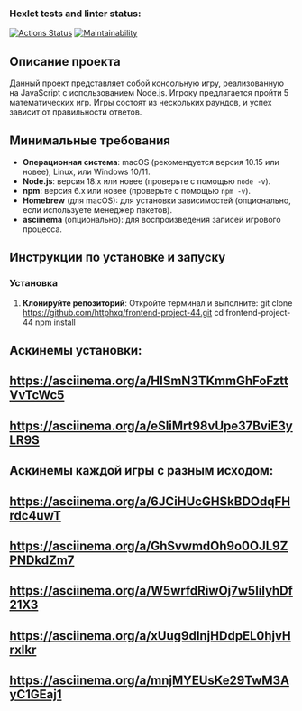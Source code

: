 ### Hexlet tests and linter status:
[![Actions Status](https://github.com/httphxq/frontend-project-44/actions/workflows/hexlet-check.yml/badge.svg)](https://github.com/httphxq/frontend-project-44/actions)
[![Maintainability](https://api.codeclimate.com/v1/badges/ed2bec8bba60ad2a7b96/maintainability)](https://codeclimate.com/github/httphxq/frontend-project-44/maintainability)
## Описание проекта
Данный проект представляет собой консольную игру, реализованную на JavaScript с использованием Node.js. Игроку предлагается пройти 5 математических игр. Игры состоят из нескольких раундов, и успех зависит от правильности ответов.

## Минимальные требования
- **Операционная система**: macOS (рекомендуется версия 10.15 или новее), Linux, или Windows 10/11.
- **Node.js**: версия 18.x или новее (проверьте с помощью `node -v`).
- **npm**: версия 6.x или новее (проверьте с помощью `npm -v`).
- **Homebrew** (для macOS): для установки зависимостей (опционально, если используете менеджер пакетов).
- **asciinema** (опционально): для воспроизведения записей игрового процесса.

## Инструкции по установке и запуску

### Установка
1. **Клонируйте репозиторий**:
   Откройте терминал и выполните:
   git clone https://github.com/httphxq/frontend-project-44.git
   cd frontend-project-44
   npm install

## Аскинемы установки:
## https://asciinema.org/a/HISmN3TKmmGhFoFzttVvTcWc5
## https://asciinema.org/a/eSliMrt98vUpe37BviE3yLR9S

## Аскинемы каждой игры с разным исходом:
## https://asciinema.org/a/6JCiHUcGHSkBDOdqFHrdc4uwT
## https://asciinema.org/a/GhSvwmdOh9o0OJL9ZPNDkdZm7
## https://asciinema.org/a/W5wrfdRiwOj7w5IilyhDf21X3
## https://asciinema.org/a/xUug9dInjHDdpEL0hjvHrxIkr
## https://asciinema.org/a/mnjMYEUsKe29TwM3AyC1GEaj1